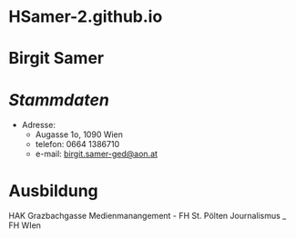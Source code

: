 # HSamer-2.github.io
# **Birgit Samer**
# _Stammdaten_
* Adresse: 
  * Augasse 1o, 1090 Wien
  * telefon: 0664 1386710
  * e-mail:  birgit.samer-ged@aon.at
# **Ausbildung**
HAK Grazbachgasse
Medienmanangement - FH St. Pölten
Journalismus _ FH WIen
